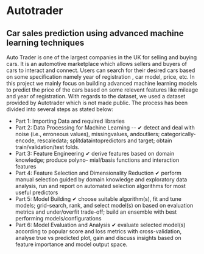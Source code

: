 # Autotrader
## Car sales prediction using advanced machine learning techniques
Auto Trader is one of the largest companies in the UK for selling and buying cars. It is an automotive marketplace which allows sellers and buyers of cars to interact and connect. Users can search for their desired cars based on some specification namely year of registration , car model, price, etc. In this project we mainly focus on building advanced machine learning models to predict the price of the cars based on some relevent features like mileage and year of registration. With regards to the dataset, we used a dataset provided by Autotrader which is not made public. The process has been divided into several steps as stated below:

- Part 1: Importing Data and required libraries
- Part 2: Data Processing for Machine Learning
-- ✔ detect and deal with noise (i.e., erroneous values), missingvalues, andoutliers; categorically-encode, rescaledata; splitdataintopredictors and target; obtain train/validation/test folds.
- Part 3: Feature Engineering
✔ derive features based on domain knowledge; produce polyno-
mial/basis functions and interaction features
- Part 4: Feature Selection and Dimensionality Reduction
✔ perform manual selection guided
by domain knowledge and exploratory data analysis, run and report on automated selection
algorithms for most useful predictors
- Part 5: Model Building
✔ choose suitable algorithm(s), fit and tune models; grid-search, rank,
and select model(s) on based on evaluation metrics and under/overfit trade-off; build an
ensemble with best performing models/configurations
- Part 6: Model Evaluation and Analysis
✔ evaluate selected model(s) according to popular
score and loss metrics with cross-validation, analyse true vs predicted plot, gain and discuss
insights based on feature importance and model output space.

